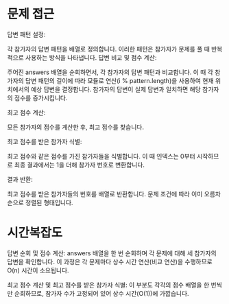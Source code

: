 # 문제 접근

답변 패턴 설정:

각 참가자의 답변 패턴을 배열로 정의합니다. 이러한 패턴은 참가자가 문제를 풀 때 반복적으로 사용하는 방식을 나타냅니다.
답변 비교 및 점수 계산:

주어진 answers 배열을 순회하면서, 각 참가자의 답변 패턴과 비교합니다. 이 때 각 참가자의 답변 패턴의 길이에 따라 모듈로 연산(i % pattern.length)을 사용하여 현재 위치에서의 예상 답변을 결정합니다.
참가자의 답변이 실제 답변과 일치하면 해당 참가자의 점수를 증가시킵니다.

최고 점수 계산:

모든 참가자의 점수를 계산한 후, 최고 점수를 찾습니다.

최고 점수를 받은 참가자 식별:

최고 점수와 같은 점수를 가진 참가자들을 식별합니다. 이 때 인덱스는 0부터 시작하므로 최종 결과에서는 1을 더해 참가자 번호로 변환합니다.

결과 반환:

최고 점수를 받은 참가자들의 번호를 배열로 반환합니다. 문제 조건에 따라 이미 오름차순으로 정렬된 형태입니다.

# 시간복잡도

답변 순회 및 점수 계산: answers 배열을 한 번 순회하며 각 문제에 대해 세 참가자의 답변을 확인합니다. 이 과정은 각 문제마다 상수 시간 연산(비교 연산)을 수행하므로 O(n) 시간이 소요됩니다.

최고 점수 계산 및 최고 점수를 받은 참가자 식별: 이 부분도 각각의 점수 배열을 한 번씩만 순회하므로, 참가자 수가 고정되어 있어 상수 시간(O(1))에 가깝습니다.